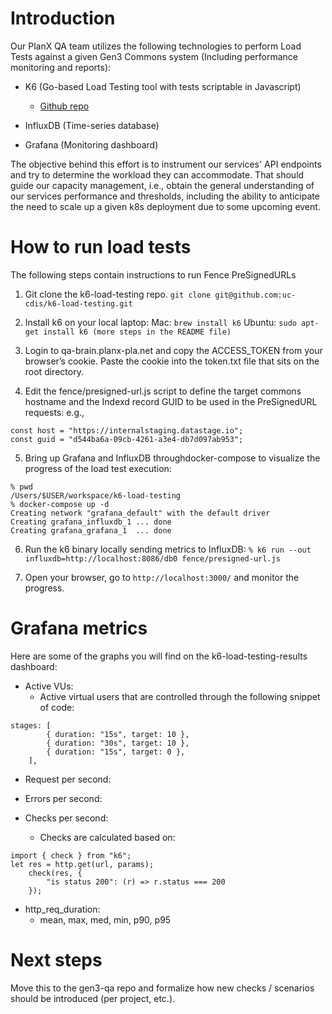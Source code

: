 # Introduction

Our PlanX QA team utilizes the following technologies to perform Load Tests against a given Gen3 Commons system (Including performance monitoring and reports):

* K6 (Go-based Load Testing tool with tests scriptable in Javascript)
  * [Github repo](https://github.com/loadimpact/k6)

* InfluxDB (Time-series database)

* Grafana (Monitoring dashboard)

The objective behind this effort is to instrument our services' API endpoints and try to determine the workload they can accommodate. That should guide our capacity management, i.e., obtain the general understanding of our services performance and thresholds, including the ability to anticipate the need to scale up a given k8s deployment due to some upcoming event.

# How to run load tests

The following steps contain instructions to run Fence PreSignedURLs

1. Git clone the k6-load-testing repo.
`git clone git@github.com:uc-cdis/k6-load-testing.git`

2. Install k6 on your local laptop:
Mac: `brew install k6`
Ubuntu: `sudo apt-get install k6 (more steps in the README file)`

3. Login to qa-brain.planx-pla.net and copy the ACCESS_TOKEN from your browser’s cookie.
Paste the cookie into the token.txt file that sits on the root directory.

4. Edit the fence/presigned-url.js script to define the target commons hostname and the Indexd record GUID to be used in the PreSignedURL requests:
e.g., 
```
const host = "https://internalstaging.datastage.io";
const guid = "d544ba6a-09cb-4261-a3e4-db7d097ab953";
```
5. Bring up Grafana and InfluxDB throughdocker-compose to visualize the progress of the load test execution:
```
% pwd
/Users/$USER/workspace/k6-load-testing
% docker-compose up -d
Creating network "grafana_default" with the default driver
Creating grafana_influxdb_1 ... done
Creating grafana_grafana_1  ... done
```
6. Run the k6 binary locally sending metrics to InfluxDB:
`% k6 run --out influxdb=http://localhost:8086/db0 fence/presigned-url.js`

7. Open your browser, go to `http://localhost:3000/` and monitor the progress.

# Grafana metrics

Here are some of the graphs you will find on the k6-load-testing-results dashboard:

* Active VUs: 
  * Active virtual users that are controlled through the following snippet of code:
```
stages: [
        { duration: "15s", target: 10 },
        { duration: "30s", target: 10 },
        { duration: "15s", target: 0 },
    ],
```
* Request per second: 

* Errors per second:

* Checks per second:
  * Checks are calculated based on:
```
import { check } from "k6";
let res = http.get(url, params);
    check(res, {
        "is status 200": (r) => r.status === 200
    });
```
* http_req_duration:
  * mean, max, med, min, p90, p95


# Next steps
Move this to the gen3-qa repo and formalize how new checks / scenarios should be introduced (per project, etc.).
